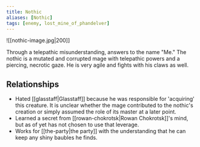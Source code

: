 ```yaml
---
title: Nothic
aliases: [Nothic]
tags: [enemy, lost_mine_of_phandelver]
---
```

![[nothic-image.jpg|200]]

Through a telepathic misunderstanding, answers to the name "Me." The nothic is a mutated and corrupted mage with telepathic powers and a piercing, necrotic gaze. He is very agile and fights with his claws as well.

## Relationships
- Hated [[glasstaff|Glasstaff]] because he was responsible for 'acquiring' this creature. It is unclear whether the mage contributed to the nothic's creation or simply assumed the role of its master at a later point.
- Learned a secret from [[rowan-chokrotsk|Rowan Chokrotsk]]'s mind, but as of yet has not chosen to use that leverage.
- Works for [[the-party|the party]] with the understanding that he can keep any shiny baubles he finds.